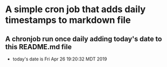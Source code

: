 A simple cron job that adds daily timestamps to markdown file
============================================================
## A chronjob run once daily adding today's date to this README.md file
* today's date is Fri Apr 26 19:20:32 MDT 2019
